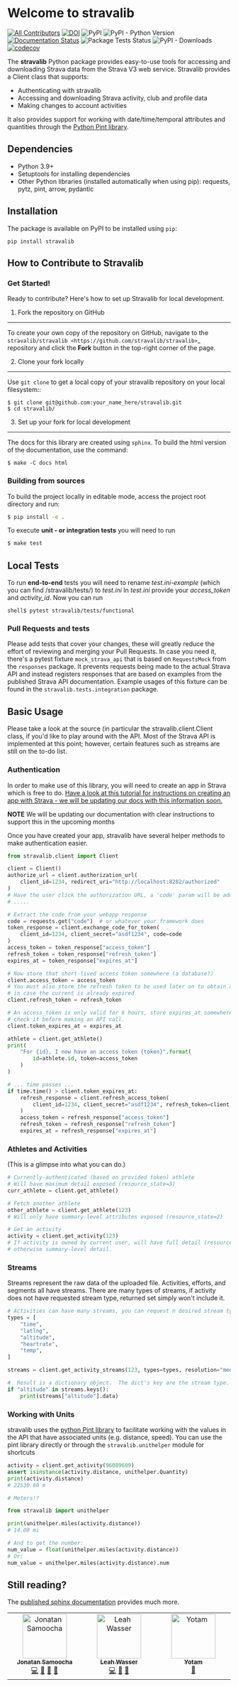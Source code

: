 # Welcome to stravalib

[![All Contributors](https://img.shields.io/github/all-contributors/stravalib/stravalib?color=ee8449&style=flat-square)](#contributors)
[![DOI](https://zenodo.org/badge/8828908.svg)](https://zenodo.org/badge/latestdoi/8828908)
![PyPI](https://img.shields.io/pypi/v/stravalib?style=plastic) ![PyPI - Python Version](https://img.shields.io/pypi/pyversions/stravalib?style=plastic) [![Documentation Status](https://readthedocs.org/projects/stravalib/badge/?version=latest)](https://stravalib.readthedocs.io/en/latest/?badge=latest) ![Package Tests Status](https://github.com/stravalib/stravalib/actions/workflows/build-test.yml/badge.svg) ![PyPI - Downloads](https://img.shields.io/pypi/dm/stravalib?style=plastic) [![codecov](https://codecov.io/gh/stravalib/stravalib/branch/main/graph/badge.svg?token=sHbFJn7epy)](https://codecov.io/gh/stravalib/stravalib)

The **stravalib** Python package provides easy-to-use tools for accessing and
downloading Strava data from the Strava V3 web service. Stravalib provides a Client class that supports:

- Authenticating with stravalib
- Accessing and downloading Strava activity, club and profile data
- Making changes to account activities

It also provides support for working with date/time/temporal attributes
and quantities through the [Python Pint library](https://pypi.org/project/Pint/).

## Dependencies

- Python 3.9+
- Setuptools for installing dependencies
- Other Python libraries (installed automatically when using pip): requests, pytz, pint, arrow, pydantic

## Installation

The package is available on PyPI to be installed using `pip`:

`pip install stravalib`

## How to Contribute to Stravalib

### Get Started!

Ready to contribute? Here's how to set up Stravalib for local development.

1. Fork the repository on GitHub

---

To create your own copy of the repository on GitHub, navigate to the
`stravalib/stravalib <https://github.com/stravalib/stravalib>`\_ repository
and click the **Fork** button in the top-right corner of the page.

2. Clone your fork locally

---

Use `git clone` to get a local copy of your stravalib repository on your
local filesystem::

    $ git clone git@github.com:your_name_here/stravalib.git
    $ cd stravalib/

3. Set up your fork for local development

---

The docs for this library are created using `sphinx`.
To build the html version of the documentation, use the
command:

`$ make -C docs html`

### Building from sources

To build the project locally in editable mode,
access the project root directory and run:

```bash
$ pip install -e .
```

To execute **unit - or integration tests** you will need to run

```bash
$ make test
```

## Local Tests

To run **end-to-end** tests you will need to rename _test.ini-example_ (which you can find _<your-root-proj-dir>_/stravalib/tests/) to _test.ini_
In _test.ini_ provide your _access_token_ and _activity_id_. Now you can run

```
shell$ pytest stravalib/tests/functional
```

### Pull Requests and tests

Please add tests that cover your changes, these will greatly reduce the effort of reviewing
and merging your Pull Requests. In case you need it, there's a pytest fixture
`mock_strava_api` that is based on `RequestsMock` from the `responses` package. It prevents
requests being made to the actual Strava API and instead registers responses that are
based on examples from the published Strava API documentation. Example usages of this
fixture can be found in the `stravalib.tests.integration` package.

## Basic Usage

Please take a look at the source (in particular the stravalib.client.Client class, if you'd like to play around with the
API. Most of the Strava API is implemented at this point; however, certain features such as streams are still on the
to-do list.

### Authentication

In order to make use of this library, you will need to create an app in Strava
which is free to do. [Have a look at this tutorial for instructions on creating
an app with Strava - we will be updating our docs with this information soon.](https://medium.com/analytics-vidhya/accessing-user-data-via-the-strava-api-using-stravalib-d5bee7fdde17)

**NOTE** We will be updating our documentation with clear instructions to support this
in the upcoming months

Once you have created your app, stravalib have several helper methods to make
authentication easier.

```python
from stravalib.client import Client

client = Client()
authorize_url = client.authorization_url(
    client_id=1234, redirect_uri="http://localhost:8282/authorized"
)
# Have the user click the authorization URL, a 'code' param will be added to the redirect_uri
# .....

# Extract the code from your webapp response
code = requests.get("code")  # or whatever your framework does
token_response = client.exchange_code_for_token(
    client_id=1234, client_secret="asdf1234", code=code
)
access_token = token_response["access_token"]
refresh_token = token_response["refresh_token"]
expires_at = token_response["expires_at"]

# Now store that short-lived access token somewhere (a database?)
client.access_token = access_token
# You must also store the refresh token to be used later on to obtain another valid access token
# in case the current is already expired
client.refresh_token = refresh_token

# An access_token is only valid for 6 hours, store expires_at somewhere and
# check it before making an API call.
client.token_expires_at = expires_at

athlete = client.get_athlete()
print(
    "For {id}, I now have an access token {token}".format(
        id=athlete.id, token=access_token
    )
)

# ... time passes ...
if time.time() > client.token_expires_at:
    refresh_response = client.refresh_access_token(
        client_id=1234, client_secret="asdf1234", refresh_token=client.refresh_token
    )
    access_token = refresh_response["access_token"]
    refresh_token = refresh_response["refresh_token"]
    expires_at = refresh_response["expires_at"]
```

### Athletes and Activities

(This is a glimpse into what you can do.)

```python
# Currently-authenticated (based on provided token) athlete
# Will have maximum detail exposed (resource_state=3)
curr_athlete = client.get_athlete()

# Fetch another athlete
other_athlete = client.get_athlete(123)
# Will only have summary-level attributes exposed (resource_state=2)

# Get an activity
activity = client.get_activity(123)
# If activity is owned by current user, will have full detail (resource_state=3)
# otherwise summary-level detail.
```

### Streams

Streams represent the raw data of the uploaded file. Activities, efforts, and
segments all have streams. There are many types of streams, if activity does
not have requested stream type, returned set simply won't include it.

```python
# Activities can have many streams, you can request n desired stream types
types = [
    "time",
    "latlng",
    "altitude",
    "heartrate",
    "temp",
]

streams = client.get_activity_streams(123, types=types, resolution="medium")

#  Result is a dictionary object.  The dict's key are the stream type.
if "altitude" in streams.keys():
    print(streams["altitude"].data)
```

### Working with Units

stravalib uses the [python Pint library](https://pypi.org/project/Pint/) to facilitate working
with the values in the API that have associated units (e.g. distance, speed). You can use the pint library
directly or through the `stravalib.unithelper` module for shortcuts

```python
activity = client.get_activity(96089609)
assert isinstance(activity.distance, unithelper.Quantity)
print(activity.distance)
# 22530.80 m

# Meters!?

from stravalib import unithelper

print(unithelper.miles(activity.distance))
# 14.00 mi

# And to get the number:
num_value = float(unithelper.miles(activity.distance))
# Or:
num_value = unithelper.miles(activity.distance).num
```

## Still reading?

The [published sphinx documentation](https://stravalib.readthedocs.io/) provides much more.

<!-- ALL-CONTRIBUTORS-LIST:START - Do not remove or modify this section -->
<!-- prettier-ignore-start -->
<!-- markdownlint-disable -->
<table>
  <tbody>
    <tr>
      <td align="center" valign="top" width="14.28%"><a href="https://vortza.com"><img src="https://avatars.githubusercontent.com/u/1788027?v=4?s=100" width="100px;" alt="Jonatan Samoocha"/><br /><sub><b>Jonatan Samoocha</b></sub></a><br /><a href="https://github.com/stravalib/stravalib/commits?author=jsamoocha" title="Code">💻</a> <a href="https://github.com/stravalib/stravalib/pulls?q=is%3Apr+reviewed-by%3Ajsamoocha" title="Reviewed Pull Requests">👀</a> <a href="https://github.com/stravalib/stravalib/commits?author=jsamoocha" title="Documentation">📖</a> <a href="#maintenance-jsamoocha" title="Maintenance">🚧</a></td>
      <td align="center" valign="top" width="14.28%"><a href="http://www.leahwasser.com"><img src="https://avatars.githubusercontent.com/u/7649194?v=4?s=100" width="100px;" alt="Leah Wasser"/><br /><sub><b>Leah Wasser</b></sub></a><br /><a href="https://github.com/stravalib/stravalib/commits?author=lwasser" title="Code">💻</a> <a href="https://github.com/stravalib/stravalib/pulls?q=is%3Apr+reviewed-by%3Alwasser" title="Reviewed Pull Requests">👀</a> <a href="https://github.com/stravalib/stravalib/commits?author=lwasser" title="Documentation">📖</a></td>
      <td align="center" valign="top" width="14.28%"><a href="https://github.com/yotam5"><img src="https://avatars.githubusercontent.com/u/69643410?v=4?s=100" width="100px;" alt="Yotam"/><br /><sub><b>Yotam</b></sub></a><br /><a href="https://github.com/stravalib/stravalib/commits?author=yotam5" title="Documentation">📖</a></td>
    </tr>
  </tbody>
</table>

<!-- markdownlint-restore -->
<!-- prettier-ignore-end -->

<!-- ALL-CONTRIBUTORS-LIST:END -->
